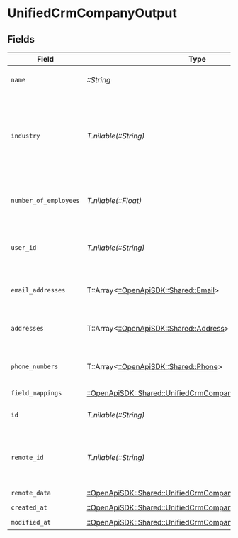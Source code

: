 # UnifiedCrmCompanyOutput


## Fields

| Field                                                                                                                     | Type                                                                                                                      | Required                                                                                                                  | Description                                                                                                               |
| ------------------------------------------------------------------------------------------------------------------------- | ------------------------------------------------------------------------------------------------------------------------- | ------------------------------------------------------------------------------------------------------------------------- | ------------------------------------------------------------------------------------------------------------------------- |
| `name`                                                                                                                    | *::String*                                                                                                                | :heavy_check_mark:                                                                                                        | The name of the company                                                                                                   |
| `industry`                                                                                                                | *T.nilable(::String)*                                                                                                     | :heavy_minus_sign:                                                                                                        | The industry of the company. Authorized values can be found in the Industry enum.                                         |
| `number_of_employees`                                                                                                     | *T.nilable(::Float)*                                                                                                      | :heavy_minus_sign:                                                                                                        | The number of employees of the company                                                                                    |
| `user_id`                                                                                                                 | *T.nilable(::String)*                                                                                                     | :heavy_minus_sign:                                                                                                        | The UUID of the user who owns the company                                                                                 |
| `email_addresses`                                                                                                         | T::Array<[::OpenApiSDK::Shared::Email](../../models/shared/email.md)>                                                     | :heavy_minus_sign:                                                                                                        | The email addresses of the company                                                                                        |
| `addresses`                                                                                                               | T::Array<[::OpenApiSDK::Shared::Address](../../models/shared/address.md)>                                                 | :heavy_minus_sign:                                                                                                        | The addresses of the company                                                                                              |
| `phone_numbers`                                                                                                           | T::Array<[::OpenApiSDK::Shared::Phone](../../models/shared/phone.md)>                                                     | :heavy_minus_sign:                                                                                                        | The phone numbers of the company                                                                                          |
| `field_mappings`                                                                                                          | [::OpenApiSDK::Shared::UnifiedCrmCompanyOutputFieldMappings](../../models/shared/unifiedcrmcompanyoutputfieldmappings.md) | :heavy_check_mark:                                                                                                        | N/A                                                                                                                       |
| `id`                                                                                                                      | *T.nilable(::String)*                                                                                                     | :heavy_minus_sign:                                                                                                        | The UUID of the company                                                                                                   |
| `remote_id`                                                                                                               | *T.nilable(::String)*                                                                                                     | :heavy_minus_sign:                                                                                                        | The id of the company in the context of the Crm 3rd Party                                                                 |
| `remote_data`                                                                                                             | [::OpenApiSDK::Shared::UnifiedCrmCompanyOutputRemoteData](../../models/shared/unifiedcrmcompanyoutputremotedata.md)       | :heavy_check_mark:                                                                                                        | N/A                                                                                                                       |
| `created_at`                                                                                                              | [::OpenApiSDK::Shared::UnifiedCrmCompanyOutputCreatedAt](../../models/shared/unifiedcrmcompanyoutputcreatedat.md)         | :heavy_check_mark:                                                                                                        | N/A                                                                                                                       |
| `modified_at`                                                                                                             | [::OpenApiSDK::Shared::UnifiedCrmCompanyOutputModifiedAt](../../models/shared/unifiedcrmcompanyoutputmodifiedat.md)       | :heavy_check_mark:                                                                                                        | N/A                                                                                                                       |